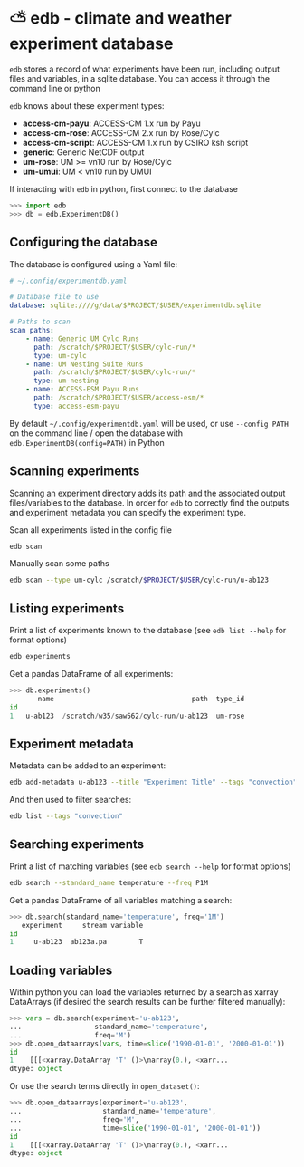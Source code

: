 # ⛅ edb - climate and weather experiment database


`edb` stores a record of what experiments have been run, including output files
and variables, in a sqlite database. You can access it through the command line
or python

`edb` knows about these experiment types:
<!---
>>> from edb.model.experiment import Experiment
>>> from edb.utils import all_subclasses
>>> ex = {e.type: e for e in all_subclasses(Experiment) if e.type is not None}
>>> for e in sorted(ex):
...     print(f"* **{e}**: {ex[e].description}") #--->
* **access-cm-payu**: ACCESS-CM 1.x run by Payu
* **access-cm-rose**: ACCESS-CM 2.x run by Rose/Cylc
* **access-cm-script**: ACCESS-CM 1.x run by CSIRO ksh script
* **generic**: Generic NetCDF output
* **um-rose**: UM >= vn10 run by Rose/Cylc
* **um-umui**: UM < vn10 run by UMUI

<!---
Setup for doctests
>>> from edb.config import config_defaults
>>> config_defaults['database'] = 'sqlite+pysqlite:///:memory:'

--->

If interacting with `edb` in python, first connect to the database

```python
>>> import edb
>>> db = edb.ExperimentDB()

```

<!---
>>> from edb.tests.conftest import setup_sample_data
>>> setup_sample_data(db.session)

--->

## Configuring the database

The database is configured using a Yaml file:

```yaml
# ~/.config/experimentdb.yaml

# Database file to use
database: sqlite:////g/data/$PROJECT/$USER/experimentdb.sqlite

# Paths to scan
scan paths:
    - name: Generic UM Cylc Runs
      path: /scratch/$PROJECT/$USER/cylc-run/*
      type: um-cylc
    - name: UM Nesting Suite Runs
      path: /scratch/$PROJECT/$USER/cylc-run/*
      type: um-nesting
    - name: ACCESS-ESM Payu Runs
      path: /scratch/$PROJECT/$USER/access-esm/*
      type: access-esm-payu
```

By default `~/.config/experimentdb.yaml` will be used, or use `--config PATH`
on the command line / open the database with `edb.ExperimentDB(config=PATH)` in
Python

## Scanning experiments

Scanning an experiment directory adds its path and the associated output
files/variables to the database. In order for `edb` to correctly find the 
outputs and experiment metadata you can specify the experiment type.

Scan all experiments listed in the config file

```bash
edb scan
```

Manually scan some paths

```bash
edb scan --type um-cylc /scratch/$PROJECT/$USER/cylc-run/u-ab123
```

## Listing experiments

Print a list of experiments known to the database (see `edb list --help` for
format options)

```bash
edb experiments
```

Get a pandas DataFrame of all experiments:

```python
>>> db.experiments()
       name                                  path  type_id
id                                                        
1   u-ab123  /scratch/w35/saw562/cylc-run/u-ab123  um-rose

```

## Experiment metadata

Metadata can be added to an experiment:

```bash
edb add-metadata u-ab123 --title "Experiment Title" --tags "convection" "rainfall"
```

And then used to filter searches:

```bash
edb list --tags "convection"
```

## Searching experiments

Print a list of matching variables (see `edb search --help` for format options)

```bash
edb search --standard_name temperature --freq P1M
```

Get a pandas DataFrame of all variables matching a search:

```python
>>> db.search(standard_name='temperature', freq='1M')
   experiment     stream variable
id                               
1     u-ab123  ab123a.pa        T

```

## Loading variables

Within python you can load the variables returned by a search as xarray
DataArrays (if desired the search results can be further filtered manually):

<!---
>>> from unittest.mock import patch
>>> import xarray
>>> import numpy
>>> patcher = patch('edb.experimentdb._open_var_id', return_value=xarray.DataArray(numpy.zeros((10,10,10)), dims=['time', 'lat','lon'], name='T'))
>>> _ = patcher.start()

--->

```python
>>> vars = db.search(experiment='u-ab123',
...                  standard_name='temperature',
...                  freq='M')
>>> db.open_dataarrays(vars, time=slice('1990-01-01', '2000-01-01'))
id
1    [[[<xarray.DataArray 'T' ()>\narray(0.), <xarr...
dtype: object

```

Or use the search terms directly in `open_dataset()`:

```python
>>> db.open_dataarrays(experiment='u-ab123',
...                    standard_name='temperature',
...                    freq='M',
...                    time=slice('1990-01-01', '2000-01-01'))
id
1    [[[<xarray.DataArray 'T' ()>\narray(0.), <xarr...
dtype: object

```

<!---
>>> _ = patcher.stop()

--->
